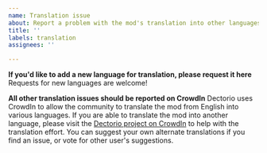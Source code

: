 ```yaml
---
name: Translation issue
about: Report a problem with the mod's translation into other languages
title: ''
labels: translation
assignees: ''

---
```


**If you'd like to add a new language for translation, please request it here**
Requests for new languages are welcome!

**All other translation issues should be reported on CrowdIn**
Dectorio uses CrowdIn to allow the community to translate the mod from English into various languages. If you are able to translate the mod into another language, please visit the [Dectorio project on CrowdIn](https://crowdin.com/project/dectorio) to help with the translation effort. You can suggest your own alternate translations if you find an issue, or vote for other user's suggestions.
